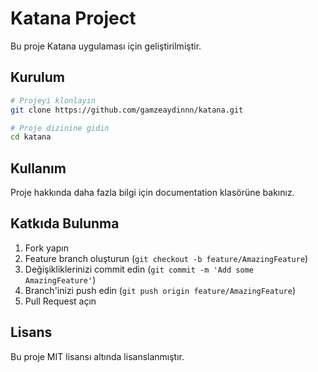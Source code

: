 # Katana Project

Bu proje Katana uygulaması için geliştirilmiştir.

## Kurulum

```bash
# Projeyi klonlayın
git clone https://github.com/gamzeaydinnn/katana.git

# Proje dizinine gidin
cd katana
```

## Kullanım

Proje hakkında daha fazla bilgi için documentation klasörüne bakınız.

## Katkıda Bulunma

1. Fork yapın
2. Feature branch oluşturun (`git checkout -b feature/AmazingFeature`)
3. Değişikliklerinizi commit edin (`git commit -m 'Add some AmazingFeature'`)
4. Branch'inizi push edin (`git push origin feature/AmazingFeature`)
5. Pull Request açın

## Lisans

Bu proje MIT lisansı altında lisanslanmıştır.